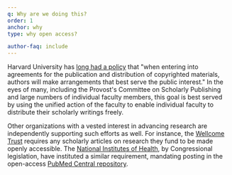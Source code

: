 ```yaml
---
q: Why are we doing this?
order: 1
anchor: why
type: why open access?

author-faq: include
---
```

Harvard University has [long had a policy](http://otd.harvard.edu/faculty-inventors/resources/policies-and-procedures/statement-of-policy-in-regard-to-intellectual-property/) that "when entering into agreements for the publication and distribution of copyrighted materials, authors will make arrangements that best serve the public interest." In the eyes of many, including the Provost's Committee on Scholarly Publishing and large numbers of individual faculty members, this goal is best served by using the unified action of the faculty to enable individual faculty to distribute their scholarly writings freely.

Other organizations with a vested interest in advancing research are independently supporting such efforts as well. For instance, the [Wellcome Trust](http://www.wellcome.ac.uk/) requires any scholarly articles on research they fund to be made openly accessible. The [National Institutes of Health](http://www.nih.gov/), by Congressional legislation, have instituted a similar requirement, mandating posting in the open-access [PubMed Central repository](https://www.ncbi.nlm.nih.gov/pmc/).
